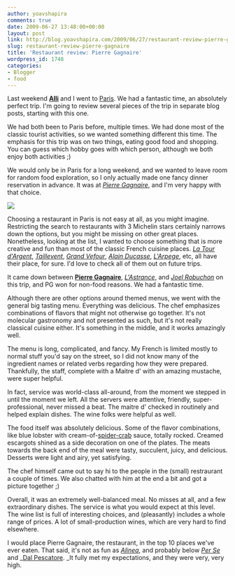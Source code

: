 ```yaml
---
author: yoavshapira
comments: true
date: 2009-06-27 13:48:00+00:00
layout: post
link: http://blog.yoavshapira.com/2009/06/27/restaurant-review-pierre-gagnaire/
slug: restaurant-review-pierre-gagnaire
title: 'Restaurant review: Pierre Gagnaire'
wordpress_id: 1748
categories:
- Blogger
- food
---
```


Last weekend **[Alli](http://allisonshapira.com/)** and I went to [Paris](http://en.wikipedia.org/wiki/Paris).  We had a fantastic time, an absolutely perfect trip.  I'm going to review several pieces of the trip in separate blog posts, starting with this one.

  


We had both been to Paris before, multiple times.  We had done most of the classic tourist activities, so we wanted something different this time.  The emphasis for this trip was on two things, eating good food and shopping.  You can guess which hobby goes with which person, although we both enjoy both activities ;)

  


We would only be in Paris for a long weekend, and we wanted to leave room for random food exploration, so I only actually made one fancy dinner reservation in advance.  It was at _[Pierre Gagnaire](http://www.pierre-gagnaire.com/index-fr.htm)_, and I'm very happy with that choice.

  
  
[![](https://yoavshapira.files.wordpress.com/2009/06/2c1c1-img_8028.jpg?w=300)](https://yoavshapira.files.wordpress.com/2009/06/2c1c1-img_8028.jpg)  
  


  


Choosing a restaurant in Paris is not easy at all, as you might imagine.  Restricting the search to restaurants with 3 Michelin stars certainly narrows down the options, but you might be missing on other great places.  Nonetheless, looking at the list, I wanted to choose something that is more creative and fun than most of the classic French cuisine places.  _[La Tour d'Argent](http://www.tourdargent.com/)_, _[Taillevent](http://www.taillevent.com/)_, _[Grand Vefour](http://www.grand-vefour.com/)_, _[Alain Ducasse](http://www.alain-ducasse.com/public/index.htm)_, _[L'Arpege](http://www.alain-passard.com/fr/)_, etc, all have their place, for sure.  I'd love to check all of them out on future trips.

  


It came down between **[Pierre Gagnaire](http://en.wikipedia.org/wiki/Pierre_Gagnaire)**, _[L'Astrance](http://www.frommers.com/destinations/paris/D51453.html)_, and _[Joel Robuchon](http://www.joel-robuchon.com/)_ on this trip, and PG won for non-food reasons.  We had a fantastic time.

  


Although there are other options around themed menus, we went with the general big tasting menu.  Everything was delicious.  The chef emphasizes combinations of flavors that might not otherwise go together.  It's not molecular gastronomy and not presented as such, but it's not really classical cuisine either.  It's something in the middle, and it works amazingly well.

  


The menu is long, complicated, and fancy.  My French is limited mostly to normal stuff you'd say on the street, so I did not know many of the ingredient names or related verbs regarding how they were prepared.  Thankfully, the staff, complete with a Maitre d' with an amazing mustache, were super helpful.

  


In fact, service was world-class all-around, from the moment we stepped in until the moment we left.  All the servers were attentive, friendly, super-professional, never missed a beat.  The maitre d' checked in routinely and helped explain dishes.  The wine folks were helpful as well.

  


The food itself was absolutely delicious.  Some of the flavor combinations, like blue lobster with cream-of-[spider-crab](http://en.wikipedia.org/wiki/Japanese_spider_crab) sauce, totally rocked.  Creamed escargots shined as a side decoration on one of the plates.  The meats towards the back end of the meal were tasty, succulent, juicy, and delicious.  Desserts were light and airy, yet satisfying.

  


The chef himself came out to say hi to the people in the (small) restraurant a couple of times.  We also chatted with him at the end a bit and got a picture together ;)

  


Overall, it was an extremely well-balanced meal.  No misses at all, and a few extraordinary dishes.  The service is what you would expect at this level.  The wine list is full of interesting choices, and (pleasantly) includes a whole range of prices.  A lot of small-production wines, which are very hard to find elsewhere.

  


I would place Pierre Gagnaire, the restaurant, in the top 10 places we've ever eaten.  That said, it's not as fun as [_Alinea_](http://yoavs.blogspot.com/2007/10/great-weekend-in-chicago.html), and probably below [_Per Se_](http://yoavs.blogspot.com/2007/10/great-weekend-in-chicago.html) and _[Dal Pescatore](http://yoavs.blogspot.com/2006/04/ristorante-dal-pescatore.html).  _It fully met my expectations, and they were very, very high.

  


  


  

